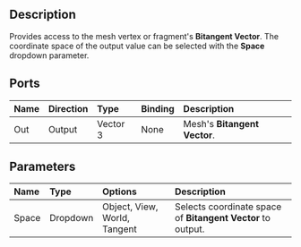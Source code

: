 ## Description

Provides access to the mesh vertex or fragment's **Bitangent Vector**. The coordinate space of the output value can be selected with the **Space** dropdown parameter.

## Ports

| Name        | Direction           | Type  | Binding | Description |
|:------------ |:-------------|:-----|:---|:---|
| Out | Output      |    Vector 3 | None | Mesh's **Bitangent Vector**. |

## Parameters

| Name        | Type           | Options  | Description |
|:------------ |:-------------|:-----|:---|
| Space | Dropdown | Object, View, World, Tangent | Selects coordinate space of **Bitangent Vector** to output. |